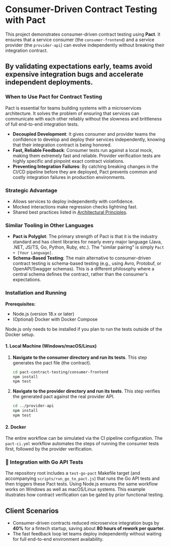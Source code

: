 # Consumer-Driven Contract Testing with Pact

This project demonstrates consumer-driven contract testing using **Pact**. It ensures that a service consumer (the `consumer-frontend`) and a service provider (the `provider-api`) can evolve independently without breaking their integration contract.

By validating expectations early, teams avoid expensive integration bugs and accelerate independent deployments.
---

### When to Use Pact for Contract Testing

Pact is essential for teams building systems with a microservices architecture. It solves the problem of ensuring that services can communicate with each other reliably without the slowness and brittleness of full end-to-end integration tests.

* **Decoupled Development**: It gives consumer and provider teams the confidence to develop and deploy their services independently, knowing that their integration contract is being honored.
* **Fast, Reliable Feedback**: Consumer tests run against a local mock, making them extremely fast and reliable. Provider verification tests are highly specific and pinpoint exact contract violations.
* **Preventing Integration Failures**: By catching breaking changes in the CI/CD pipeline before they are deployed, Pact prevents common and costly integration failures in production environments.

### Strategic Advantage
- Allows services to deploy independently with confidence.
- Mocked interactions make regression checks lightning fast.
- Shared best practices listed in [Architectural Principles](../ARCHITECTURAL_PRINCIPLES.md).

### Similar Tooling in Other Languages
* **Pact is Polyglot**: The primary strength of Pact is that it is the industry standard and has client libraries for nearly every major language (Java, .NET, JS/TS, Go, Python, Ruby, etc.). The "similar pairing" is simply `Pact + [Your Language]`.
* **Schema-Based Testing**: The main alternative to consumer-driven contract testing is schema-based testing (e.g., using Avro, Protobuf, or OpenAPI/Swagger schemas). This is a different philosophy where a central schema defines the contract, rather than the consumer's expectations.

### Installation and Running

**Prerequisites:**
* Node.js (version 18.x or later)
* (Optional) Docker with Docker Compose

Node.js only needs to be installed if you plan to run the tests outside of the
Docker setup.

#### 1. Local Machine (Windows/macOS/Linux)

1.  **Navigate to the consumer directory and run its tests**. This step generates the pact file (the contract).
    ```bash
    cd pact-contract-testing/consumer-frontend
    npm install
    npm test
    ```
2.  **Navigate to the provider directory and run its tests**. This step verifies the generated pact against the real provider API.
    ```bash
    cd ../provider-api
    npm install
    npm test
    ```

#### 2. Docker

The entire workflow can be simulated via the CI pipeline configuration. The `pact-ci.yml` workflow automates the steps of running the consumer tests first, followed by the provider verification.

### 🤝 Integration with Go API Tests

The repository root includes a `test-go-pact` Makefile target (and accompanying
`scripts/run_go_to_pact.js`) that runs the Go API tests and then triggers these
Pact tests. Using Node.js ensures the same workflow works on Windows as well as
macOS/Linux systems. This example illustrates how contract verification can be
gated by prior functional testing.

## Client Scenarios

- Consumer-driven contracts reduced microservice integration bugs by **40%** for a fintech startup, saving about **80 hours of rework per quarter**.
- The fast feedback loop let teams deploy independently without waiting for full end-to-end environment availability.
